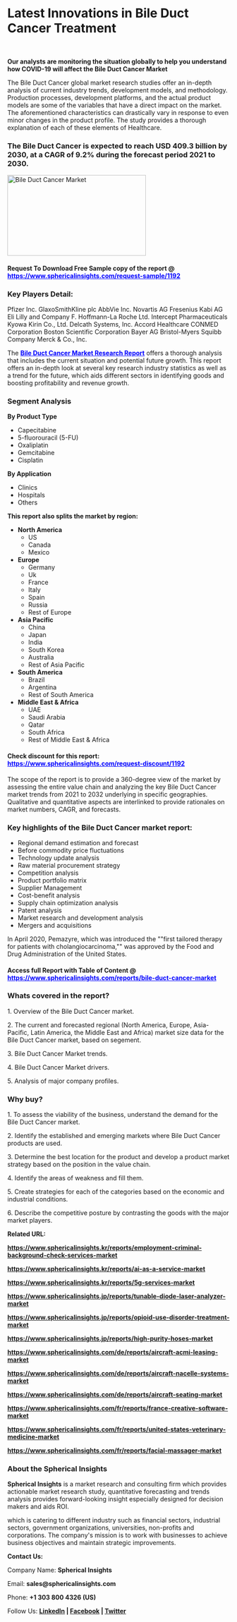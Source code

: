 <p>&nbsp;</p>
<h1><strong>Latest Innovations in Bile Duct Cancer Treatment</strong></h1>
<p>&nbsp;</p>
<p><strong>Our analysts are monitoring the situation globally to help you understand how COVID-19 will affect the Bile Duct Cancer Market</strong></p>
<p>The Bile Duct Cancer global market research studies offer an in-depth analysis of current industry trends, development models, and methodology. Production processes, development platforms, and the actual product models are some of the variables that have a direct impact on the market. The aforementioned characteristics can drastically vary in response to even minor changes in the product profile. The study provides a thorough explanation of each of these elements of Healthcare.</p>
<h3>The Bile Duct Cancer is expected to reach USD 409.3 billion by 2030, at a CAGR of 9.2% during the forecast period 2021 to 2030.</h3>
<p><img src="https://www.sphericalinsights.com/images/rd/bile-duct-cancer-market.png" alt="Bile Duct Cancer Market" width="314" height="183" /></p>
<h4>Request To Download Free Sample copy of the report @ <span style="color: #0000ff;"><a style="color: #0000ff;" href="https://www.sphericalinsights.com/request-sample/1192" target="_blank">https://www.sphericalinsights.com/request-sample/1192</a></span></h4>
<h3><strong>Key Players Detail:</strong></h3>
<p>Pfizer Inc. GlaxoSmithKline plc AbbVie Inc. Novartis AG Fresenius Kabi AG Eli Lilly and Company F. Hoffmann-La Roche Ltd. Intercept Pharmaceuticals Kyowa Kirin Co., Ltd. Delcath Systems, Inc. Accord Healthcare CONMED Corporation Boston Scientific Corporation Bayer AG Bristol-Myers Squibb Company Merck &amp; Co., Inc.</p>
<p>The <span style="color: #0000ff;"><strong><a style="color: #0000ff;" href="https://www.sphericalinsights.com/reports/bile-duct-cancer-market" target="_blank">Bile Duct Cancer Market Research Report</a></strong></span> offers a thorough analysis that includes the current situation and potential future growth. This report offers an in-depth look at several key research industry statistics as well as a trend for the future, which aids different sectors in identifying goods and boosting profitability and revenue growth.</p>
<h3><strong>Segment Analysis </strong></h3>
<p><strong>By Product Type</strong></p>
<ul>
<li>Capecitabine</li>
<li>5-fluorouracil (5-FU)</li>
<li>Oxaliplatin</li>
<li>Gemcitabine</li>
<li>Cisplatin</li>
</ul>
<p><strong>By Application</strong></p>
<ul>
<li>Clinics</li>
<li>Hospitals</li>
<li>Others</li>
</ul>
<p><strong>This report also splits the market by region:</strong></p>
<ul>
<li><strong>North America</strong>
<ul>
<li>US</li>
<li>Canada</li>
<li>Mexico</li>
</ul>
</li>
<li><strong>Europe</strong>
<ul>
<li>Germany</li>
<li>Uk</li>
<li>France</li>
<li>Italy</li>
<li>Spain</li>
<li>Russia</li>
<li>Rest of Europe</li>
</ul>
</li>
<li><strong>Asia Pacific</strong>
<ul>
<li>China</li>
<li>Japan</li>
<li>India</li>
<li>South Korea</li>
<li>Australia</li>
<li>Rest of Asia Pacific</li>
</ul>
</li>
<li><strong>South America</strong>
<ul>
<li>Brazil</li>
<li>Argentina</li>
<li>Rest of South America</li>
</ul>
</li>
<li><strong>Middle East &amp; Africa</strong>
<ul>
<li>UAE</li>
<li>Saudi Arabia</li>
<li>Qatar</li>
<li>South Africa</li>
<li>Rest of Middle East &amp; Africa</li>
</ul>
</li>
</ul>
<h4>Check discount for this report: <span style="color: #0000ff;"><a style="color: #0000ff;" href="https://www.sphericalinsights.com/request-discount/1192" target="_blank">https://www.sphericalinsights.com/request-discount/1192</a></span></h4>
<p>The scope of the report is to provide a 360-degree view of the market by assessing the entire value chain and analyzing the key Bile Duct Cancer market trends from 2021 to 2032 underlying in specific geographies. Qualitative and quantitative aspects are interlinked to provide rationales on market numbers, CAGR, and forecasts.</p>
<h3><strong>Key highlights of the Bile Duct Cancer market report:</strong></h3>
<ul>
<li>Regional demand estimation and forecast</li>
<li>Before commodity price fluctuations</li>
<li>Technology update analysis</li>
<li>Raw material procurement strategy</li>
<li>Competition analysis</li>
<li>Product portfolio matrix</li>
<li>Supplier Management</li>
<li>Cost-benefit analysis</li>
<li>Supply chain optimization analysis</li>
<li>Patent analysis</li>
<li>Market research and development analysis</li>
<li>Mergers and acquisitions</li>
</ul>
<p>In April 2020, Pemazyre, which was introduced the ""first tailored therapy for patients with cholangiocarcinoma,"" was approved by the Food and Drug Administration of the United States.</p>
<h4>Access full Report with Table of Content @ <span style="color: #0000ff;"><a style="color: #0000ff;" href="https://www.sphericalinsights.com/reports/bile-duct-cancer-market" target="_blank">https://www.sphericalinsights.com/reports/bile-duct-cancer-market</a></span></h4>
<h3><strong>Whats covered in the report?</strong></h3>
<p>1. Overview of the Bile Duct Cancer market.</p>
<p>2. The current and forecasted regional (North America, Europe, Asia-Pacific, Latin America, the Middle East and Africa) market size data for the Bile Duct Cancer market, based on segement.</p>
<p>3. Bile Duct Cancer Market trends.</p>
<p>4. Bile Duct Cancer Market drivers.</p>
<p>5. Analysis of major company profiles.</p>
<h3><strong>Why buy?</strong></h3>
<p>1. To assess the viability of the business, understand the demand for the Bile Duct Cancer market.</p>
<p>2. Identify the established and emerging markets where Bile Duct Cancer products are used.</p>
<p>3. Determine the best location for the product and develop a product market strategy based on the position in the value chain.</p>
<p>4. Identify the areas of weakness and fill them.</p>
<p>5. Create strategies for each of the categories based on the economic and industrial conditions.</p>
<p>6. Describe the competitive posture by contrasting the goods with the major market players.</p>
<p><strong>Related URL:</strong></p>
<p><strong><a href="https://www.sphericalinsights.kr/reports/employment-criminal-background-check-services-markethttps://www.sphericalinsights.kr/reports/ai-as-a-service-markethttps://www.sphericalinsights.kr/reports/5g-services-market">https://www.sphericalinsights.kr/reports/employment-criminal-background-check-services-market</a></strong></p>
<p><strong><a href="https://www.sphericalinsights.kr/reports/employment-criminal-background-check-services-markethttps://www.sphericalinsights.kr/reports/ai-as-a-service-markethttps://www.sphericalinsights.kr/reports/5g-services-market">https://www.sphericalinsights.kr/reports/ai-as-a-service-market</a></strong></p>
<p><strong><a href="https://www.sphericalinsights.kr/reports/employment-criminal-background-check-services-markethttps://www.sphericalinsights.kr/reports/ai-as-a-service-markethttps://www.sphericalinsights.kr/reports/5g-services-market">https://www.sphericalinsights.kr/reports/5g-services-market</a></strong></p>
<p><strong><a href="https://www.sphericalinsights.jp/reports/tunable-diode-laser-analyzer-markethttps://www.sphericalinsights.jp/reports/opioid-use-disorder-treatment-markethttps://www.sphericalinsights.jp/reports/high-purity-hoses-market">https://www.sphericalinsights.jp/reports/tunable-diode-laser-analyzer-market</a></strong></p>
<p><strong><a href="https://www.sphericalinsights.jp/reports/tunable-diode-laser-analyzer-markethttps://www.sphericalinsights.jp/reports/opioid-use-disorder-treatment-markethttps://www.sphericalinsights.jp/reports/high-purity-hoses-market">https://www.sphericalinsights.jp/reports/opioid-use-disorder-treatment-market</a></strong></p>
<p><strong><a href="https://www.sphericalinsights.jp/reports/tunable-diode-laser-analyzer-markethttps://www.sphericalinsights.jp/reports/opioid-use-disorder-treatment-markethttps://www.sphericalinsights.jp/reports/high-purity-hoses-market">https://www.sphericalinsights.jp/reports/high-purity-hoses-market</a></strong></p>
<p><strong><a href="https://www.sphericalinsights.com/de/reports/aircraft-acmi-leasing-markethttps://www.sphericalinsights.com/de/reports/aircraft-nacelle-systems-markethttps://www.sphericalinsights.com/de/reports/aircraft-seating-market">https://www.sphericalinsights.com/de/reports/aircraft-acmi-leasing-market</a></strong></p>
<p><strong><a href="https://www.sphericalinsights.com/de/reports/aircraft-acmi-leasing-markethttps://www.sphericalinsights.com/de/reports/aircraft-nacelle-systems-markethttps://www.sphericalinsights.com/de/reports/aircraft-seating-market">https://www.sphericalinsights.com/de/reports/aircraft-nacelle-systems-market</a></strong></p>
<p><strong><a href="https://www.sphericalinsights.com/de/reports/aircraft-acmi-leasing-markethttps://www.sphericalinsights.com/de/reports/aircraft-nacelle-systems-markethttps://www.sphericalinsights.com/de/reports/aircraft-seating-market">https://www.sphericalinsights.com/de/reports/aircraft-seating-market</a></strong></p>
<p><strong><a href="https://www.sphericalinsights.com/fr/reports/france-creative-software-markethttps://www.sphericalinsights.com/fr/reports/united-states-veterinary-medicine-markethttps://www.sphericalinsights.com/fr/reports/facial-massager-market">https://www.sphericalinsights.com/fr/reports/france-creative-software-market</a></strong></p>
<p><strong><a href="https://www.sphericalinsights.com/fr/reports/france-creative-software-markethttps://www.sphericalinsights.com/fr/reports/united-states-veterinary-medicine-markethttps://www.sphericalinsights.com/fr/reports/facial-massager-market">https://www.sphericalinsights.com/fr/reports/united-states-veterinary-medicine-market</a></strong></p>
<p><strong><a href="https://www.sphericalinsights.com/fr/reports/france-creative-software-markethttps://www.sphericalinsights.com/fr/reports/united-states-veterinary-medicine-markethttps://www.sphericalinsights.com/fr/reports/facial-massager-market">https://www.sphericalinsights.com/fr/reports/facial-massager-market</a></strong></p>
<h3><strong>About the Spherical Insights</strong></h3>
<p><strong>Spherical Insights</strong> is a market research and consulting firm which provides actionable market research study, quantitative forecasting and trends analysis provides forward-looking insight especially designed for decision makers and aids ROI.</p>
<p>which is catering to different industry such as financial sectors, industrial sectors, government organizations, universities, non-profits and corporations. The company's mission is to work with businesses to achieve business objectives and maintain strategic improvements.</p>
<p><strong>Contact Us:</strong></p>
<p>Company Name: <strong>Spherical Insights</strong></p>
<p>Email: <strong>sales@sphericalinsights.com</strong></p>
<p>Phone: <strong>+1 303 800 4326 (US)</strong></p>
<p>Follow Us: <strong><a href="https://www.linkedin.com/company/spherical-insight/"><u>LinkedIn</u></a> | <a href="https://www.facebook.com/sphericalinsights35"><u>Facebook</u></a> | <a href="https://twitter.com/SInsights_US"><u>Twitter</u></a></strong></p>
